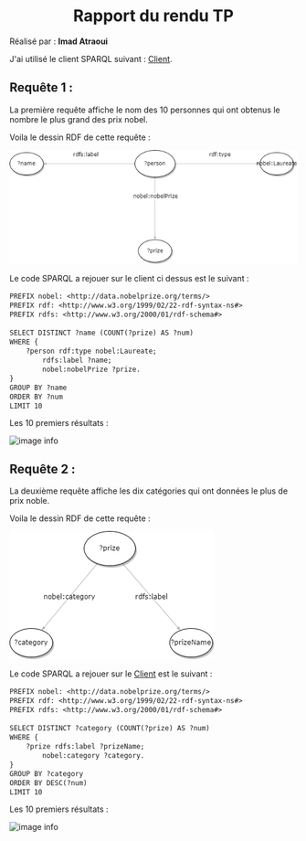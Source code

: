 # <center>Rapport du rendu TP</center>

Réalisé par : **Imad Atraoui**

J'ai utilisé le client SPARQL suivant : [Client](https://data.nobelprize.org/sparql).

## Requête 1 :
La première requête affiche le nom des 10 personnes qui ont obtenus le nombre le plus grand des prix nobel. 

Voila le dessin RDF de cette requête :

![image info](./RDF_requête1.png)

Le code SPARQL a rejouer sur le client ci dessus est le suivant :
```
PREFIX nobel: <http://data.nobelprize.org/terms/>
PREFIX rdf: <http://www.w3.org/1999/02/22-rdf-syntax-ns#>
PREFIX rdfs: <http://www.w3.org/2000/01/rdf-schema#>

SELECT DISTINCT ?name (COUNT(?prize) AS ?num)
WHERE {
	?person rdf:type nobel:Laureate;
		rdfs:label ?name;
		nobel:nobelPrize ?prize.
}
GROUP BY ?name
ORDER BY ?num
LIMIT 10
```

Les 10 premiers résultats :

![image info](./résultats_requete1.PNG)

## Requête 2 :
La deuxième requête affiche les dix catégories qui ont données le plus de prix noble. 

Voila le dessin RDF de cette requête :

![image info](./RDF_requête2.png)

Le code SPARQL a rejouer sur le [Client](https://data.nobelprize.org/sparql)  est le suivant :
```
PREFIX nobel: <http://data.nobelprize.org/terms/>
PREFIX rdf: <http://www.w3.org/1999/02/22-rdf-syntax-ns#>
PREFIX rdfs: <http://www.w3.org/2000/01/rdf-schema#>

SELECT DISTINCT ?category (COUNT(?prize) AS ?num)
WHERE {
	?prize rdfs:label ?prizeName;
        nobel:category ?category.
}
GROUP BY ?category
ORDER BY DESC(?num)
LIMIT 10
```

Les 10 premiers résultats :

![image info](./résultats_requete2.PNG)
